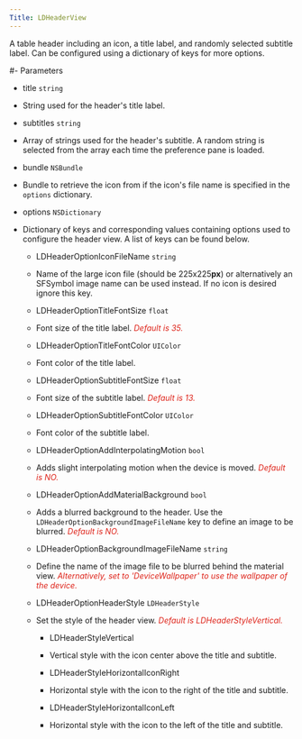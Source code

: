 ```yaml
---
Title: LDHeaderView
---
```

A table header including an icon, a title label, and randomly selected subtitle label. Can be configured using a dictionary of keys for more options.

#- Parameters
- title `string`
- String used for the header's title label.

- subtitles `string`
- Array of strings used for the header's subtitle. A random string is selected from the array each time the preference pane is loaded.

- bundle `NSBundle`
- Bundle to retrieve the icon from if the icon's file name is specified in the `options` dictionary.

- options `NSDictionary`
- Dictionary of keys and corresponding values containing options used to configure the header view. A list of keys can be found below.
  - LDHeaderOptionIconFileName `string`
  - Name of the large icon file (should be 225x225**px**) or alternatively an SFSymbol image name can be used instead. If no icon is desired ignore this key.

  - LDHeaderOptionTitleFontSize `float`
  - Font size of the title label. <span style="color:#DE2218">*Default is 35.*</span>

  - LDHeaderOptionTitleFontColor `UIColor`
  - Font color of the title label.

  - LDHeaderOptionSubtitleFontSize `float`
  - Font size of the subtitle label. <span style="color:#DE2218">*Default is 13.*</span>

  - LDHeaderOptionSubtitleFontColor `UIColor`
  - Font color of the subtitle label.

  - LDHeaderOptionAddInterpolatingMotion `bool`
  - Adds slight interpolating motion when the device is moved. <span style="color:#DE2218">*Default is NO.*</span>

  - LDHeaderOptionAddMaterialBackground `bool`
  - Adds a blurred background to the header. Use the `LDHeaderOptionBackgroundImageFileName` key to define an image to be blurred. <span style="color:#DE2218">*Default is NO.*</span>

  - LDHeaderOptionBackgroundImageFileName `string`
  - Define the name of the image file to be blurred behind the material view. <span style="color:#DE2218">*Alternatively, set to 'DeviceWallpaper' to use the wallpaper of the device.*</span>

  - LDHeaderOptionHeaderStyle `LDHeaderStyle`
  - Set the style of the header view. <span style="color:#DE2218">*Default is LDHeaderStyleVertical.*</span>
      - LDHeaderStyleVertical
      - Vertical style with the icon center above the title and subtitle.

      - LDHeaderStyleHorizontalIconRight
      - Horizontal style with the icon to the right of the title and subtitle.

      - LDHeaderStyleHorizontalIconLeft
      - Horizontal style with the icon to the left of the title and subtitle.
